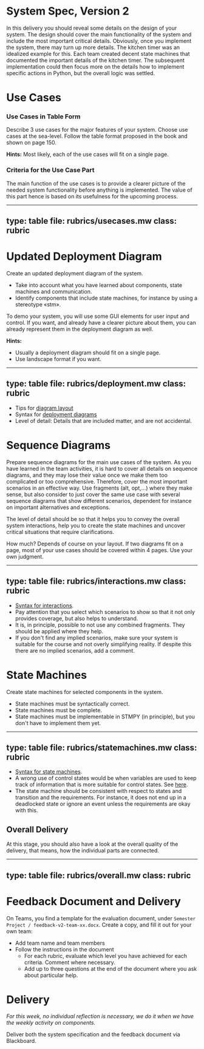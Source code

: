 # System Spec, Version 2

In this delivery you should reveal some details on the design of your system. The design should cover the main functionality of the system and include the most important critical details. Obviously, once you implement the system, there may turn up more details. The kitchen timer was an idealized example for this. Each team created decent state machines that documented the important details of the kitchen timer. The subsequent implementation could then focus more on the details how to implement specific actions in Python, but the overall logic was settled. 



# Use Cases

### Use Cases in Table Form

Describe 3 use cases for the major features of your system. Choose use cases at the sea-level. Follow the table format proposed in the book and shown on page 150.

**Hints:** Most likely, each of the use cases will fit on a single page.


### Criteria for the Use Case Part

The main function of the use cases is to provide a clearer picture of the needed system functionality before anything is implemented. 
The value of this part hence is based on its usefulness for the upcoming process.

---
type: table
file: rubrics/usecases.mw
class: rubric
---


<!--
## Plans for UI Components
Your system will be fully virtual, that means, not contain any specific hardware or sensors.
Instead, you should create [GUI components](tools-gui.html) that simulate the hardware components.
Please include a list of all GUI components you intend to create for your system, and provide a first sketch of them.
-->


# Updated Deployment Diagram

Create an updated deployment diagram of the system. 

* Take into account what you have learned about components, state machines and communication.
* Identify components that include state machines, for instance by using a stereotype &laquo;stm&raquo;.

To demo your system, you will use some GUI elements for user input and control. 
If you want, and already have a clearer picture about them, you can already represent them in the deployment diagram as well.




**Hints:**

* Usually a deployment diagram should fit on a single page.
* Use landscape format if you want.


---
type: table
file: rubrics/deployment.mw
class: rubric
---

* Tips for [diagram layout](../unit-2-models/unit-modeling-diagram-tips.html)
* Syntax for [deployment diagrams](../unit-2-models/preparation-2.html)
* Level of detail: Details that are included matter, and are not accidental.


# Sequence Diagrams

Prepare sequence diagrams for the main use cases of the system. As you have learned in the team activities, it is hard to cover all details on sequence diagrams, and they may lose their value once we make them too complicated or too comprehensive. Therefore, cover the most important scenarios in an effective way. Use fragments (alt, opt,...) where they make sense, but also consider to just cover the same use case with several sequence diagrams that show different scenarios, dependent for instance on important alternatives and exceptions.

The level of detail should be so that it helps you to convey the overall system interactions, help you to create the state machines and uncover critical situations that require clarifications.

How much? Depends of course on your layout. If two diagrams fit on a page, most of your use cases should be covered within 4 pages. Use your own judgment.


---
type: table
file: rubrics/interactions.mw
class: rubric
---

* [Syntax for interactions](../unit-8-sd/index.html).
* Pay attention that you select which scenarios to show so that it not only provides coverage, but also helps to understand.
* It is, in principle, possible to not use any combined fragments. They should be applied where they help.
* If you don't find any implied scenarios, make sure your system is suitable for the course and not overly simplifying reality. If despite this there are no implied scenarios, add a comment.


# State Machines

Create state machines for selected components in the system.

* State machines must be syntactically correct.
* State machines must be complete.
* State machines must be implementable in STMPY (in principle), but you don't have to implement them yet.


---
type: table
file: rubrics/statemachines.mw
class: rubric
---

* [Syntax for state machines](../unit-3-stm/index.html).
* A wrong use of control states would be when variables are used to keep track of information that is more suitable for control states. See [here](../unit-3-stm/hints-data.html).
* The state machine should be consistent with respect to states and transition and the requirements. For instance, it does not end up in a deadlocked state or ignore an event unless the requirements are okay with this.


## Overall Delivery

At this stage, you should also have a look at the overall quality of the delivery, that means, how the individual parts are connected. 

---
type: table
file: rubrics/overall.mw
class: rubric
---

# Feedback Document and Delivery

On Teams, you find a template for the evaluation document, under `Semester Project / feedback-v2-team-xx.docx`.
Create a copy, and fill it out for your own team:

* Add team name and team members
* Follow the instructions in the document
    * For each rubric, evaluate which level you have achieved for each criteria. Comment where necessary.
    * Add up to three questions at the end of the document where you ask about particular help.


# Delivery

*For this week, no individual reflection is necessary, we do it when we have the weekly activity on components.*

Deliver both the system specification and the feedback document via Blackboard.